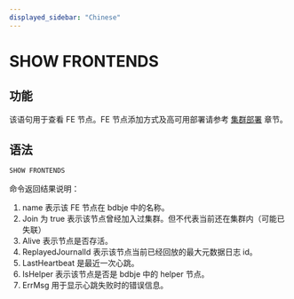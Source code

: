 ```yaml
---
displayed_sidebar: "Chinese"
---
```


# SHOW FRONTENDS

## 功能

该语句用于查看 FE 节点。FE 节点添加方式及高可用部署请参考 [集群部署](../../../administration/Deployment.md#部署-fe-高可用集群) 章节。

## 语法

```sql
SHOW FRONTENDS
```

命令返回结果说明：

1. name 表示该 FE 节点在 bdbje 中的名称。
2. Join 为 true 表示该节点曾经加入过集群。但不代表当前还在集群内（可能已失联）
3. Alive 表示节点是否存活。
4. ReplayedJournalId 表示该节点当前已经回放的最大元数据日志 id。
5. LastHeartbeat 是最近一次心跳。
6. IsHelper 表示该节点是否是 bdbje 中的 helper 节点。
7. ErrMsg 用于显示心跳失败时的错误信息。
